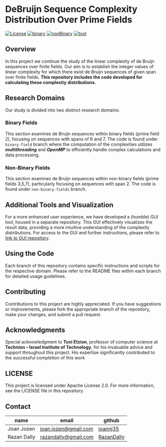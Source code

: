 # DeBruijn Sequence Complexity Distribution Over Prime Fields
[![License](https://img.shields.io/badge/license-Apache_2.0-green)](https://github.com/joannj35/debruijn_sequence_complexity/blob/main/LICENSE)
[![binary](https://img.shields.io/badge/branch-binary-orange)](https://github.com/joannj35/debruijn_sequence_complexity/tree/master-omp)
[![nonBinary](https://img.shields.io/badge/branch-non_binary-blue)](https://github.com/joannj35/debruijn_sequence_complexity/tree/non-binary)
[![tool](https://img.shields.io/badge/GUI-DSP-8A2BE2)](https://github.com/joannj35/debruijn_sequence_complexity/blob/main/LICENSE)



## Overview
In this project we continue the study of the linear complexity of de Bruijn sequences over finite fields. Our aim is to establish the integer values of
linear complexity for which there exist de Bruijn sequences of given span over finite fields. **This repository includes the code developed for calculating these complexity distributions.**

## Research Domains
Our study is divided into two distinct research domains:
  
### Binary Fields
This section examines de Bruijn sequences within binary fields (prime field 2), focusing on sequences with spans of 6 and 7. The code is found under `binary-field` branch where the computation of the complexities utilizes ***multithreading*** and ***OpenMP*** to efficiently handle complex calculations and data processing.

### Non-Binary Fields
This section examines de Bruijn sequences within non-binary fields (prime fields 3,5,7), particularly focusing on sequences with span 2. The code is found under `non-binary-fields` branch.

## Additional Tools and Visualization
For a more enhanced user experience, we have developed a (humble) GUI tool, housed in a separate repository. This GUI effectively visualizes the result data, providing a more intuitive understanding of the complexity distributions. For access to the GUI and further instructions, please refer to [link to GUI repository]().

## Using the Code
Each branch of this repository contains specific instructions and scripts for the respective domain. Please refer to the README files within each branch for detailed usage guidelines.

## Contributing
Contributions to this project are highly appreciated. If you have suggestions or improvements, please fork the appropriate branch of the repository, make your changes, and submit a pull request.

## Acknowledgments
Special acknowledgment to **Tuvi Etzion**, professor of computer science at **Technion – Israel Institute of Technology**, for his invaluable advice and support throughout this project. His expertise significantly contributed to the successful completion of this work

## LICENSE
This project is licensed under Apache License 2.0. For more information, see the LICENSE file in this repository.

## Contact
name       |                   email                      |    github
-----------|----------------------------------------------|----------------------------------------
Joan Jozen | [joan.jozen@gmail.com](mailto:joan.jozen@gmail.com) | [joannj35](https://github.com/joannj35)
Razan Dally| [razandally@gmail.com](mailto:razandally@gmail.com) | [RazanDally](https://github.com/RazanDally)
